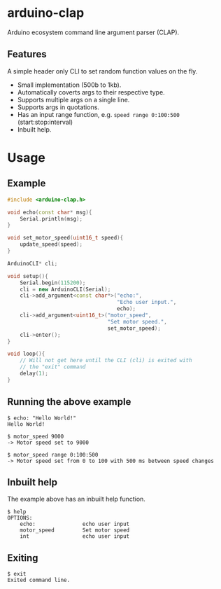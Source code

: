 # arduino-clap
Arduino ecosystem command line argument parser (CLAP).

## Features
A simple header only CLI to set random function values on the fly.
- Small implementation (500b to 1kb).
- Automatically coverts args to their respective type.
- Supports multiple args on a single line.
- Supports args in quotations.
- Has an input range function, e.g. `speed range 0:100:500` (start:stop:interval)
- Inbuilt help.

# Usage

## Example
```c++
#include <arduino-clap.h>

void echo(const char* msg){
    Serial.println(msg);
}

void set_motor_speed(uint16_t speed){
    update_speed(speed);
}

ArduinoCLI* cli;

void setup(){
    Serial.begin(115200);
    cli = new ArduinoCLI(Serial);
    cli->add_argument<const char*>("echo:", 
                                   "Echo user input.", 
                                   echo);
    cli->add_argument<uint16_t>("motor_speed", 
                                "Set motor speed.", 
                                set_motor_speed);
    cli->enter();
}

void loop(){
    // Will not get here until the CLI (cli) is exited with 
    // the "exit" command
    delay(1);
}
```

## Running the above example
```
$ echo: "Hello World!"
Hello World!

$ motor_speed 9000
-> Motor speed set to 9000

$ motor_speed range 0:100:500
-> Motor speed set from 0 to 100 with 500 ms between speed changes
```

## Inbuilt help
The example above has an inbuilt help function.

```
$ help
OPTIONS:
    echo:               echo user input                                   
    motor_speed         Set motor speed                                    
    int                 echo user input    
```

## Exiting
```
$ exit
Exited command line.
```
